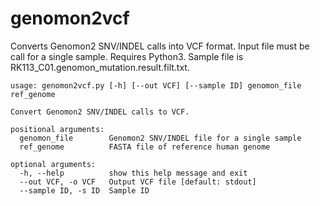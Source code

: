 # genomon2vcf
Converts Genomon2 SNV/INDEL calls into VCF format.  Input file must be call for a single sample.
Requires Python3. Sample file is RK113_C01.genomon_mutation.result.filt.txt.

```
usage: genomon2vcf.py [-h] [--out VCF] [--sample ID] genomon_file ref_genome

Convert Genomon2 SNV/INDEL calls to VCF.

positional arguments:
  genomon_file        Genomon2 SNV/INDEL file for a single sample
  ref_genome          FASTA file of reference human genome

optional arguments:
  -h, --help          show this help message and exit
  --out VCF, -o VCF   Output VCF file [default: stdout]
  --sample ID, -s ID  Sample ID
```
